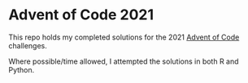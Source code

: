 # Advent of Code 2021

This repo holds my completed solutions for the 2021 [Advent of
Code](https://adventofcode.com) challenges.

Where possible/time allowed, I attempted the solutions in both R and Python.
